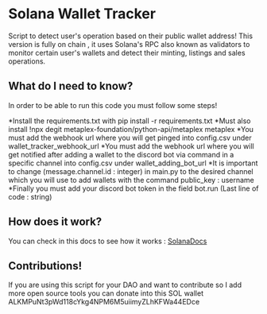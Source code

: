 # Solana Wallet Tracker

Script to detect user's operation based on their public wallet address!
This version is fully on chain , it uses Solana's RPC also known as validators to monitor certain user's wallets and detect their minting, listings and sales operations.


## What do I need to know?

In order to be able to run this code you must follow some steps!

*Install the requirements.txt with pip install -r requirements.txt 
*Must also install !npx degit metaplex-foundation/python-api/metaplex metaplex
*You must add the webhook url where you will get pinged into config.csv under wallet_tracker_webhook_url
*You must add the webhook url where you will get notified after adding a wallet to the discord bot via command in a specific channel into config.csv under wallet_adding_bot_url
*It is important to change (message.channel.id : integer)  in main.py to the desired channel which you will use to add wallets with the command 
public_key : username 
*Finally you must add your discord bot token in the field bot.run (Last line of code : string)

## How does it work?

You can check in this docs to see how it works : [SolanaDocs](https://docs.solana.com/developing/clients/jsonrpc-api#getaccountinfo)


## Contributions!

If you are using this script for your DAO and want to contribute so I add more open source tools you can donate into this SOL wallet ALKMPuNt3pWd118cYkg4NPM6M5uiimyZLhKFWa44EDce

